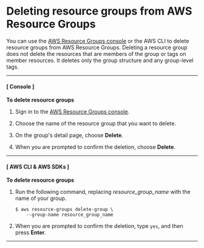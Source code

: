 # Deleting resource groups from AWS Resource Groups<a name="deleting-resource-groups"></a>

You can use the [AWS Resource Groups console](https://console.aws.amazon.com/resource-groups) or the AWS CLI to delete resource groups from AWS Resource Groups\. Deleting a resource group does not delete the resources that are members of the group or tags on member resources\. It deletes only the group structure and any group\-level tags\.

------
#### [ Console ]

**To delete resource groups**

1. Sign in to the [AWS Resource Groups console](https://console.aws.amazon.com/resource-groups)\.

1. Choose the name of the resource group that you want to delete\.

1. On the group's detail page, choose **Delete**\.

1. When you are prompted to confirm the deletion, choose **Delete**\.

------
#### [ AWS CLI & AWS SDKs ]

**To delete resource groups**

1. Run the following command, replacing *resource\_group\_name* with the name of your group\.

   ```
   $ aws resource-groups delete-group \
       --group-name resource_group_name
   ```

1. When you are prompted to confirm the deletion, type `yes`, and then press **Enter**\.

------